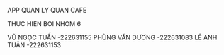 APP QUAN LY QUAN CAFE 

THUC HIEN BOI NHOM 6

VŨ NGỌC TUẤN -222631155
PHÙNG VĂN DƯƠNG -222631083
LÊ ANH TUÂN -222631153
